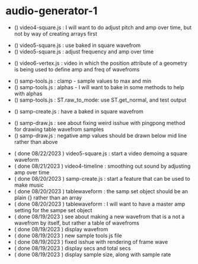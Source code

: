 # audio-generator-1

<!-- ----------
  video1-saw.js
----------- -->

<!-- ----------
  video2-sin.js
----------- -->

<!-- ----------
  video3-table.js
----------- -->

<!-- ----------
  video4-timeline.js
----------- -->
* () video4-square.js : I will want to do adjust pitch and amp over time, but not by way of creating arrays first

<!-- ----------
  video5-square.js
----------- -->
* () video5-square.js : use baked in square wavefrom
* () video5-square.js : adjust frequency and amp over time

<!-- ----------
  video6-pulse.js
----------- -->

<!-- ----------
  video7-tri.js
----------- -->

<!-- ----------
  video8-vertex.js
----------- -->
* () video6-vertex.js : video in which the position attribute of a geometry is being used to define amp and freq of wavefroms

<!-- ----------
  samp_tools.js
----------- -->
* () samp-tools.js : clamp - sample values to max and min
* () samp-tools.js : alphas - I will want to bake in some methods to help with alphas
* () samp-tools.js : ST.raw\_to\_mode: use ST.get\_normal, and test output

<!-- ----------
  samp_create.js
----------- -->
* () samp-create.js : have a baked in square wavefrom

<!-- ----------
  samp_draw.js
----------- -->
* () samp-draw.js : see about fixing weird isshue with pingpong method for drawing table wavefrom samples
* () samp-draw.js : negative amp values should be drawn below mid line rather than above

<!-- ----------
  DONE
----------- -->
* ( done 08/22/2023 ) video5-square.js : start a video demoing a square waveform
* ( done 08/21/2023 ) video4-timeline : smoothing out sound by adjusting amp over time
* ( done 08/20/2023 ) samp-create.js : start a feature that can be used to make music
* ( done 08/20/2023 ) tablewaveform : the samp set object should be an plain {} rather than an array
* ( done 08/20/2023 ) tablewaveform : I will want to have a master amp setting for the sampe set object
* ( done 08/19/2023 ) see about making a new wavefrom that is a not a wavefrom by itself, but rather a table of wavefroms
* ( done 08/19/2023 ) display wavefrom 
* ( done 08/19/2023 ) new sample tools js file
* ( done 08/19/2023 ) fixed isshue with rendering of frame wave
* ( done 08/19/2023 ) display secs and total secs
* ( done 08/19/2023 ) display sample size, along with sample rate

